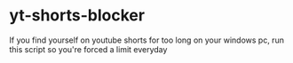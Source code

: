 # yt-shorts-blocker
If you find yourself on youtube shorts for too long on your windows pc, run this script so you're forced a limit everyday
